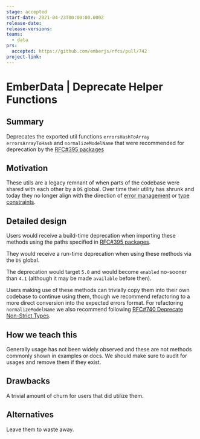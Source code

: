 ```yaml
---
stage: accepted
start-date: 2021-04-23T00:00:00.000Z
release-date:
release-versions:
teams:
  - data
prs:
  accepted: https://github.com/emberjs/rfcs/pull/742
project-link:
---
```


# EmberData | Deprecate Helper Functions

## Summary

Deprecates the exported util functions `errorsHashToArray` `errorsArrayToHash`
and `normalizeModelName` that were recommended for deprecation by the [RFC#395 packages](https://github.com/emberjs/rfcs/blob/master/text/0395-ember-data-packages.md)

## Motivation

These utils are a legacy remnant of when parts of the codebase were shared with each other
by a `DS` global. Over time their utility has shrunk and today they no longer align with
the direction of [error management](https://github.com/emberjs/rfcs/blob/master/text/0465-record-data-errors.md) or [type constraints](https://github.com/emberjs/rfcs/pull/740).

## Detailed design

Users would receive a build-time deprecation when importing these methods using the paths
specified in [RFC#395 packages](https://github.com/emberjs/rfcs/blob/master/text/0395-ember-data-packages.md).

They would receive a run-time deprecation when using these methods via the `DS` global.

The deprecation would target `5.0` and would become `enabled` no-sooner than `4.1` (although
it may be made `available` before then).

Users making use of these methods can trivially copy them into their own codebase to continue
using them, though we recommend refactoring to a more direct conversion into the expected errors
format. For refactoring `normalizeModelName` we also recommend following [RFC#740 Deprecate Non-Strict Types](https://github.com/emberjs/rfcs/pull/740).

## How we teach this

Generally usage has not been widely observed and these are not methods commonly shown in
examples or docs. We should make sure to audit for usages and remove them if they exist.

## Drawbacks

A trivial amount of churn for users that did utilize them.

## Alternatives

Leave them to waste away.
